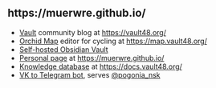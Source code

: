 <h2>https://muerwre.github.io/</h2>

- [Vault](https://github.com/muerwre/vault-frontend) community blog at https://vault48.org/
- [Orchid Map](https://github.com/muerwre/orchidmap-front) editor for cycling at https://map.vault48.org/
- [Self-hosted Obsidian Vault](https://github.com/muerwre/obsidian-publish)
- [Personal page](https://github.com/muerwre/muerwre.github.io) at https://muerwre.github.io/
- [Knowledge database](https://github.com/muerwre/docs.vaul48.org) at https://docs.vault48.org/
- [VK to Telegram bot](https://github.com/muerwre/nvs-tg-bot), serves [@pogonia_nsk](https://t.me/pogonia_nsk)
